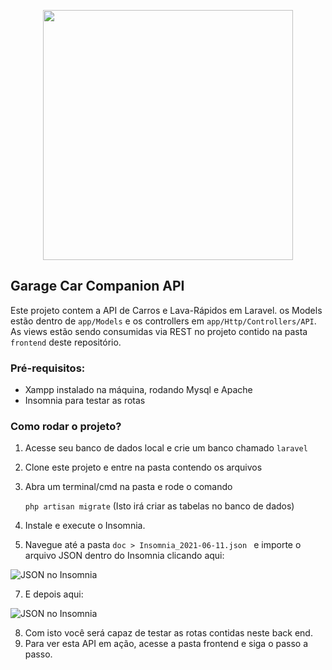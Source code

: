 <p align="center"><a href="https://garage-car-companion.vercel.app/" target="_blank"><img src="http://i.prntscr.com/pLcjfwO9ST_Ut90N3_WJHg.png" width="400"></a></p>


## Garage Car Companion API
Este projeto contem a API de Carros e Lava-Rápidos em Laravel. os Models estão dentro de ```app/Models``` e os controllers em ```app/Http/Controllers/API```. As views estão sendo consumidas via REST no projeto contido na pasta ```frontend``` deste repositório.

### Pré-requisitos: 
- Xampp instalado na máquina, rodando Mysql e Apache
- Insomnia para testar as rotas


### Como rodar o projeto?
1. Acesse seu banco de dados local e crie um banco chamado ```laravel```    
2. Clone este projeto e entre na pasta contendo os arquivos
3. Abra um terminal/cmd na pasta e rode o comando

   ```php artisan migrate```
   (Isto irá criar as tabelas no banco de dados)
4. Instale e execute o Insomnia. 
5. Navegue até a pasta ```doc > Insomnia_2021-06-11.json ``` e importe o arquivo JSON dentro do Insomnia clicando aqui: 

![JSON no Insomnia](http://i.prntscr.com/q7JVy44NReaeDvtFBXBIaQ.png "Como importar JSON no Insomnia")

7. E depois aqui:

![JSON no Insomnia](http://i.prntscr.com/MWiNgvGpTA2-MRL-GmNgEg.png "Como importar JSON no Insomnia")


8. Com isto você será capaz de testar as rotas contidas neste back end.
9. Para ver esta API em ação, acesse a pasta frontend e siga o passo a passo.
   

